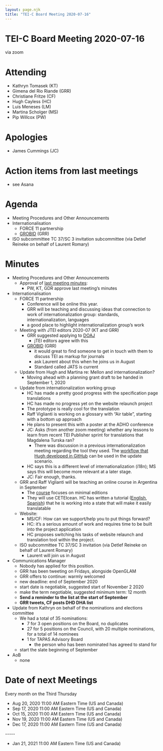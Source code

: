 ```yaml
---
layout: page.njk
title: "TEI-C Board Meeting 2020-07-16"
---
```

# TEI-C Board Meeting 2020-07-16
via zoom


Attending
=========


* Kathryn Tomasek (KT)
* Gimena del Rio Riande (GRR)
* Christiane Fritze (CF)
* Hugh Cayless (HC)
* Luis Meneses (LM)
* Martina Scholger (MS)
* Pip Willcox (PW)


Apologies
=========


* James Cummings (JC)


Action items from last meetings
===============================


* see Asana


Agenda
======


* Meeting Procedures and Other Announcements
* Internationalisation
	+ FORCE 11 partnership
	+ [GROBID](https://grobid.readthedocs.io/en/latest/Introduction/) (GRR)
* ISO subcommittee TC 37/SC 3 invitation subcommittee (via Detlef Reineke on
behalf of Laurent Romary)


Minutes
=======


* Meeting Procedures and Other Announcements
	+ Approval of [last meeting minutes](https://tei-c.org/board/tei-c-board-meeting-2020-06-18/):
		- PW, KT, GDR approve last meeting’s minutes
* Internationalisation
	+ FORCE 11 partnership
		- Conference will be online this year.
		- GRR will be teaching and discussing ideas that connection to work of
		internationalization group: standards, internationalization,
		languages
		- a good place to highlight internationalization group’s work
	+ Meeting with JTEI editors 2020\-07 (KT and GRR)
		- GRR suggested applying to [DOAJ](https://doaj.org/)
			* jTEI editors agree with this
		- [GROBID](https://grobid.readthedocs.io/en/latest/Introduction/) (GRR)
			* it would great to find someone to get in touch with them to
			discuss TEI as markup for journals
			* ask Laurent about this when he joins us in August
			* Standard called JATS is current
	+ Update from Hugh and Martina re: Mellon and internationalization?
		- Moving ahead with a planning grant draft to be handed in September
		1, 2020
	+ Update from internationalization working group
		- HC has made a pretty good progress with the specification page
		translations
		- HC has made no progress yet on the website relaunch project
		- The prototype is really cool for the translation
		- Raff Viglianti is working on a glossary with “Air table”, starting
		with a bottom up approach
		- He plans to present this with a poster at the ADHO conference
		- JC: Asks (from another zoom meeting) whether any lessons to learn
		from recent TEI Publisher sprint for translations that Magdalena
		Turska ran?
			* There was discussion in a previous internationalization
			meeting regarding the tool they used. The [workflow that Hugh developed in GitHub](https://hcayless.github.io/spec-translator-demo/app.html) can be used
			in the update scenario.
		- HC says this is a different level of internationalization (i18n); MS
		says this will become more relevant at a later stage.
		- JC: Fair enough, thanks.
	+ GRR and Raff Viglianti will be teaching an online course in Argentina in
	September
		- The [course](https://mith.umd.edu/minimaldigipub/es.html)
		focuses on minimal editions
		- They will use CETEIcean. HC has written a tutorial ([English](https://github.com/TEIC/CETEIcean/tree/master/tutorial_en), [Spanish](https://github.com/TEIC/CETEIcean/tree/master/tutorial_es)) that he is working into a state that will make it
		easily translatable
	+ Website:
		- MS/CF: How can we support/help you to put things forward?
		- HC: it’s a serious amount of work and requires time to be built into
		the project application
		- HC proposes switching his tasks of website relaunch and translation
		tool within the project.
	+ ISO subcommittee TC 37/SC 3 invitation (via Detlef Reineke on behalf of
	Laurent Romary)
		- Laurent will join us in August
* Communications Manager
	+ Nobody has applied for this position.
	+ GRR has been tweeting on Fridays, alongside OpenGLAM
	+ GRR offers to continue: warmly welcomed
	+ new deadline: end of September 2020
	+ start date is negotiable, suggested start of November 2 2020
	+ make the term negotiable, suggested minimum term: 12 month
	+ **Send a reminder to the list at the start of September**
	+ **GRR tweets, CF posts DHD DHA list**
* Update from Kathryn on behalf of the nominations and elections committee
	+ We had a total of 35 nominations:
		- 7 for 3 open positions on the Board, no duplicates
		- 27 for 5 positions on the Council, with 20 multiple nominations, for
		a total of 14 nominees
		- 1 for TAPAS Advisory Board
			* the person who has been nominated has agreed to stand for
	+ start the slate beginning of September
* AoB
	+ none


Date of next Meetings
=====================


Every month on the Third Thursday
* Aug 20, 2020 11:00 AM Eastern Time (US and Canada)
* Sep 17, 2020 11:00 AM Eastern Time (US and Canada)
* Oct 15, 2020 11:00 AM Eastern Time (US and Canada)
* Nov 19, 2020 11:00 AM Eastern Time (US and Canada)
* Dec 17, 2020 11:00 AM Eastern Time (US and Canada)


\-\-\-\-\-
* Jan 21, 2021 11:00 AM Eastern Time (US and Canada)
